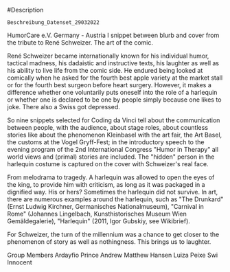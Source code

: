#Description 

`Beschreibung_Datenset_29032022`

HumorCare e.V. Germany - Austria I snippet between blurb and cover from the tribute to René Schweizer. The art of the comic.

René Schweizer became internationally known for his individual humor, tactical madness, his dadaistic and instructive texts, his laughter as well as his ability to live life from the comic side.
He endured being looked at comically when he asked for the fourth best apple variety at the market stall or for the fourth best surgeon before heart surgery.
However, it makes a difference whether one voluntarily puts oneself into the role of a harlequin or whether one is declared to be one by people simply because one likes to joke. There also a Swiss got depressed.

So nine snippets selected for Coding da Vinci tell about the communication between people, with the audience, about stage roles, about countless stories like about the phenomenon Kleinbasel with the art fair, the Art Basel, the customs at the Vogel Gryff-Fest; in the introductory speech to the evening program of the 2nd International Congress "Humor in Therapy" all world views and (primal) stories are included.
The "hidden" person in the harlequin costume is captured on the cover with Schweizer's real face.

From melodrama to tragedy. A harlequin was allowed to open the eyes of the king, to provide him with criticism, as long as it was packaged in a dignified way. His or hers? Sometimes the harlequin did not survive.
In art, there are numerous examples around the harlequin, such as "The Drunkard" (Ernst Ludwig Kirchner, Germanisches Nationalmuseum), "Carnival in Rome" (Johannes Lingelbach, Kunsthistorisches Museum Wien Gemäldegalerie), "Harlequin" (2011, Igor Gubskiy, see Wikibrief).

For Schweizer, the turn of the millennium was a chance to get closer to the phenomenon of story as well as nothingness. This brings us to laughter.

Group Members 
Ardayfio Prince Andrew
Matthew Hansen
Luiza Peixe
Swi Innocent
